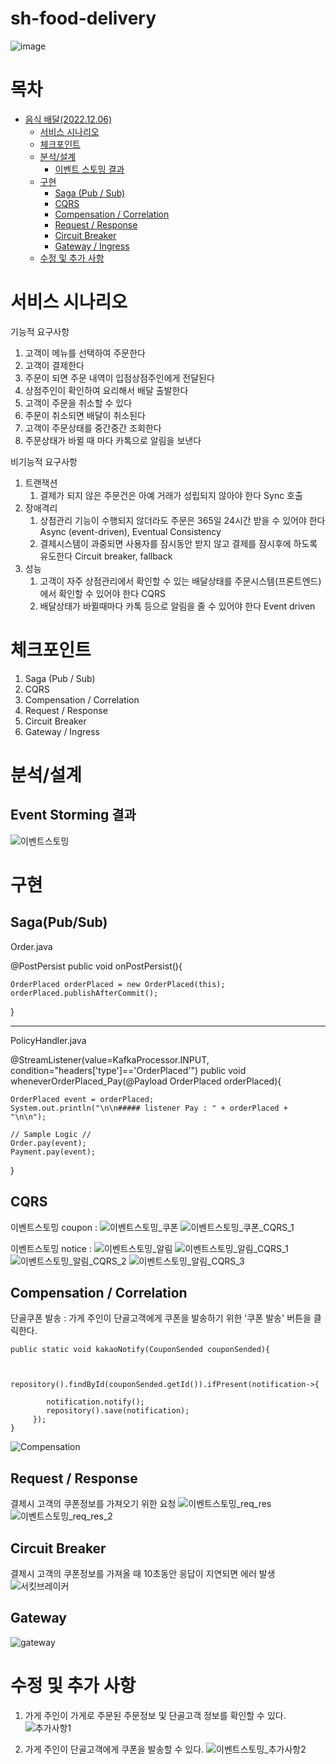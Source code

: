 # sh-food-delivery

![image](https://user-images.githubusercontent.com/487999/79708354-29074a80-82fa-11ea-80df-0db3962fb453.png)


# 목차

- [음식 배달(2022.12.06)](#---)
  - [서비스 시나리오](#서비스-시나리오)
  - [체크포인트](#체크포인트)
  - [분석/설계](#분석/설계)
    - [이벤트 스토밍 결과](#Event-Storming-결과)
  - [구현](#구현)
    - [Saga (Pub / Sub)](#Saga-(Pub-/-Sub))
    - [CQRS](#CQRS)
    - [Compensation / Correlation](#Compensation-/-Correlation)
    - [Request / Response](#Request-/-Response)
    - [Circuit Breaker](#Circuit-Breaker)
    - [Gateway / Ingress](#Gateway-/-Ingress)
  - [수정 및 추가 사항](#수정-및-추가-사항)


# 서비스 시나리오

기능적 요구사항
1. 고객이 메뉴를 선택하여 주문한다
1. 고객이 결제한다
1. 주문이 되면 주문 내역이 입점상점주인에게 전달된다
1. 상점주인이 확인하여 요리해서 배달 출발한다
1. 고객이 주문을 취소할 수 있다
1. 주문이 취소되면 배달이 취소된다
1. 고객이 주문상태를 중간중간 조회한다
1. 주문상태가 바뀔 때 마다 카톡으로 알림을 보낸다

비기능적 요구사항
1. 트랜잭션
    1. 결제가 되지 않은 주문건은 아예 거래가 성립되지 않아야 한다  Sync 호출 
1. 장애격리
    1. 상점관리 기능이 수행되지 않더라도 주문은 365일 24시간 받을 수 있어야 한다  Async (event-driven), Eventual Consistency
    1. 결제시스템이 과중되면 사용자를 잠시동안 받지 않고 결제를 잠시후에 하도록 유도한다  Circuit breaker, fallback
1. 성능
    1. 고객이 자주 상점관리에서 확인할 수 있는 배달상태를 주문시스템(프론트엔드)에서 확인할 수 있어야 한다  CQRS
    1. 배달상태가 바뀔때마다 카톡 등으로 알림을 줄 수 있어야 한다  Event driven

# 체크포인트

1. Saga (Pub / Sub)
2. CQRS
3. Compensation / Correlation
4. Request / Response
5. Circuit Breaker
6. Gateway / Ingress


# 분석/설계
## Event Storming 결과
![이벤트스토밍](https://user-images.githubusercontent.com/119824334/205817582-9afbb207-d702-4b15-9c74-de7c0968480a.png)

# 구현
## Saga(Pub/Sub)

Order.java

@PostPersist
public void onPostPersist(){

    OrderPlaced orderPlaced = new OrderPlaced(this);
    orderPlaced.publishAfterCommit();

}

------------------------------------------------------------------------------------------

PolicyHandler.java

@StreamListener(value=KafkaProcessor.INPUT, condition="headers['type']=='OrderPlaced'")
public void wheneverOrderPlaced_Pay(@Payload OrderPlaced orderPlaced){

    OrderPlaced event = orderPlaced;
    System.out.println("\n\n##### listener Pay : " + orderPlaced + "\n\n");

    // Sample Logic //
    Order.pay(event);
    Payment.pay(event);

}

## CQRS
이벤트스토밍 coupon :
![이벤트스토밍_쿠폰](https://user-images.githubusercontent.com/119824334/205818614-d719b90d-d660-40f3-9a5c-421f7f32ab78.png)
![이벤트스토밍_쿠폰_CQRS_1](https://user-images.githubusercontent.com/119824334/205818625-a46a5fe3-c502-478b-afa3-3253b8d2d5e6.png)


이벤트스토밍 notice :
![이벤트스토밍_알림](https://user-images.githubusercontent.com/119824334/205818649-9f13d6b1-15a7-4649-89ac-4c342d0657df.png)
![이벤트스토밍_알림_CQRS_1](https://user-images.githubusercontent.com/119824334/205818655-0ee7d55a-8dd9-4a85-9b58-65e517594d9b.png)
![이벤트스토밍_알림_CQRS_2](https://user-images.githubusercontent.com/119824334/205818663-0524609c-9ef4-4744-b3d8-2e27fa254f59.png)
![이벤트스토밍_알림_CQRS_3](https://user-images.githubusercontent.com/119824334/205818667-aeea465d-bd36-450c-9fe4-571208a305d2.png)

## Compensation / Correlation
단골쿠폰 발송 : 가게 주인이 단골고객에게 쿠폰을 발송하기 위한 '쿠폰 발송' 버튼을 클릭한다.

    public static void kakaoNotify(CouponSended couponSended){

        
        repository().findById(couponSended.getId()).ifPresent(notification->{
            
            notification.notify();
            repository().save(notification);
         });        
    }

![Compensation](https://user-images.githubusercontent.com/119824334/205849219-08dff944-a690-48d1-94bd-ea389cbb40af.jpg)

## Request / Response
결제시 고객의 쿠폰정보를 가져오기 위한 요청
![이벤트스토밍_req_res](https://user-images.githubusercontent.com/119824334/205840942-8f3a11a1-1c63-42e1-9fcb-82a918b4d762.png)
![이벤트스토밍_req_res_2](https://user-images.githubusercontent.com/119824334/205845187-75085f9a-e743-4b92-9c62-deb7fc4155de.png)

## Circuit Breaker
결제시 고객의 쿠폰정보를 가져올 때 10초동안 응답이 지연되면 에러 발생
![서킷브레이커](https://user-images.githubusercontent.com/119824334/205847232-24f9704b-b1ab-4b5e-b5bd-1a4e9706ceaa.png)

## Gateway
![gateway](https://user-images.githubusercontent.com/119824334/205851983-0a77c1ba-ad93-4bc1-922e-644a0a240ddc.png)


# 수정 및 추가 사항

1. 가게 주인이 가게로 주문된 주문정보 및 단골고객 정보를 확인할 수 있다.
![추가사항1](https://user-images.githubusercontent.com/119824334/205852752-df859586-6382-4e56-ad34-5e6c0d30f22c.png)

2. 가게 주인이 단골고객에게 쿠폰을 발송할 수 있다.
![이벤트스토밍_추가사항2](https://user-images.githubusercontent.com/119824334/205840972-beed56a2-daae-416a-a3b1-9198e59f5a94.jpg)

